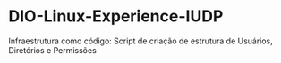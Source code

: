 # DIO-Linux-Experience-IUDP
Infraestrutura como código: Script de criação de estrutura de Usuários, Diretórios e Permissões
